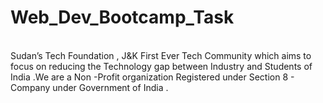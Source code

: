 # Web_Dev_Bootcamp_Task
<br/>
Sudan’s Tech Foundation , J&K First Ever Tech Community which aims to focus on reducing the Technology gap between Industry and Students of India .We are a Non -Profit organization Registered under Section 8 - Company under Government of India .
